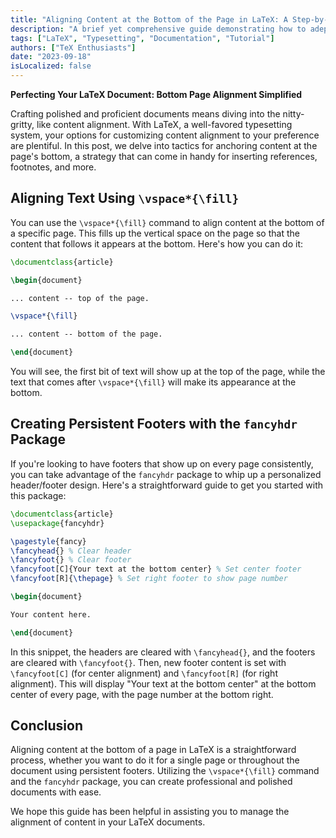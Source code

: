 ```yaml
---
title: "Aligning Content at the Bottom of the Page in LaTeX: A Step-by-step Guide"
description: "A brief yet comprehensive guide demonstrating how to adeptly align content at the bottom of your LaTeX documents, enhancing both the functionality and aesthetics of your professional or academic projects."
tags: ["LaTeX", "Typesetting", "Documentation", "Tutorial"]
authors: ["TeX Enthusiasts"]
date: "2023-09-18"
isLocalized: false
---
```



**Perfecting Your LaTeX Document: Bottom Page Alignment Simplified**

Crafting polished and proficient documents means diving into the nitty-gritty, like content alignment. With LaTeX, a well-favored typesetting system, your options for customizing content alignment to your preference are plentiful. In this post, we delve into tactics for anchoring content at the page's bottom, a strategy that can come in handy for inserting references, footnotes, and more.

## Aligning Text Using `\vspace*{\fill}`

You can use the `\vspace*{\fill}` command to align content at the bottom of a specific page. This fills up the vertical space on the page so that the content that follows it appears at the bottom. Here's how you can do it:

```latex
\documentclass{article}

\begin{document}

... content -- top of the page.

\vspace*{\fill}

... content -- bottom of the page.

\end{document}

```

You will see, the first bit of text will show up at the top of the page, while the text that comes after `\vspace*{\fill}` will make its appearance at the bottom.

## Creating Persistent Footers with the `fancyhdr` Package

If you're looking to have footers that show up on every page consistently, you can take advantage of the `fancyhdr` package to whip up a personalized header/footer design. Here's a straightforward guide to get you started with this package:






```latex
\documentclass{article}
\usepackage{fancyhdr}

\pagestyle{fancy}
\fancyhead{} % Clear header
\fancyfoot{} % Clear footer
\fancyfoot[C]{Your text at the bottom center} % Set center footer
\fancyfoot[R]{\thepage} % Set right footer to show page number

\begin{document}

Your content here.

\end{document}

```

In this snippet, the headers are cleared with `\fancyhead{}`, and the footers are cleared with `\fancyfoot{}`. Then, new footer content is set with `\fancyfoot[C]` (for center alignment) and `\fancyfoot[R]` (for right alignment). This will display "Your text at the bottom center" at the bottom center of every page, with the page number at the bottom right.

## Conclusion

Aligning content at the bottom of a page in LaTeX is a straightforward process, whether you want to do it for a single page or throughout the document using persistent footers. Utilizing the `\vspace*{\fill}` command and the `fancyhdr` package, you can create professional and polished documents with ease.

We hope this guide has been helpful in assisting you to manage the alignment of content in your LaTeX documents.